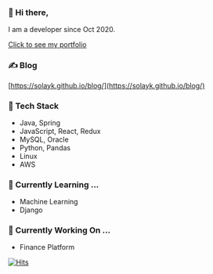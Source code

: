 ### 👋 Hi there,

I am a developer since Oct 2020.

[Click to see my portfolio](https://github.com/solayk/ant_frontend/files/6101904/_._210305.pdf)

### ✍️ Blog

[https://solayk.github.io/blog/](https://solayk.github.io/blog/)

### 🚀 Tech Stack

- Java, Spring
- JavaScript, React, Redux
- MySQL, Oracle
- Python, Pandas
- Linux
- AWS

### 🌱 Currently Learning ...

- Machine Learning
- Django

### 🔭 Currently Working On ...

- Finance Platform

[![Hits](https://hits.seeyoufarm.com/api/count/incr/badge.svg?url=https%3A%2F%2Fgithub.com%2Fsolayk&count_bg=%230D94FB&title_bg=%23555555&icon=&icon_color=%23E7E7E7&title=hits&edge_flat=false)](https://hits.seeyoufarm.com)





<!--
✨ _special_ ✨

- 🔭 I’m currently working on ...
- 🌱 I’m currently learning ...
- 👯 I’m looking to collaborate on ...
- 🤔 I’m looking for help with ...
- 💬 Ask me about ...
- 📫 How to reach me: ...
- 😄 Pronouns: ...
- ⚡ Fun fact: ...
-->
